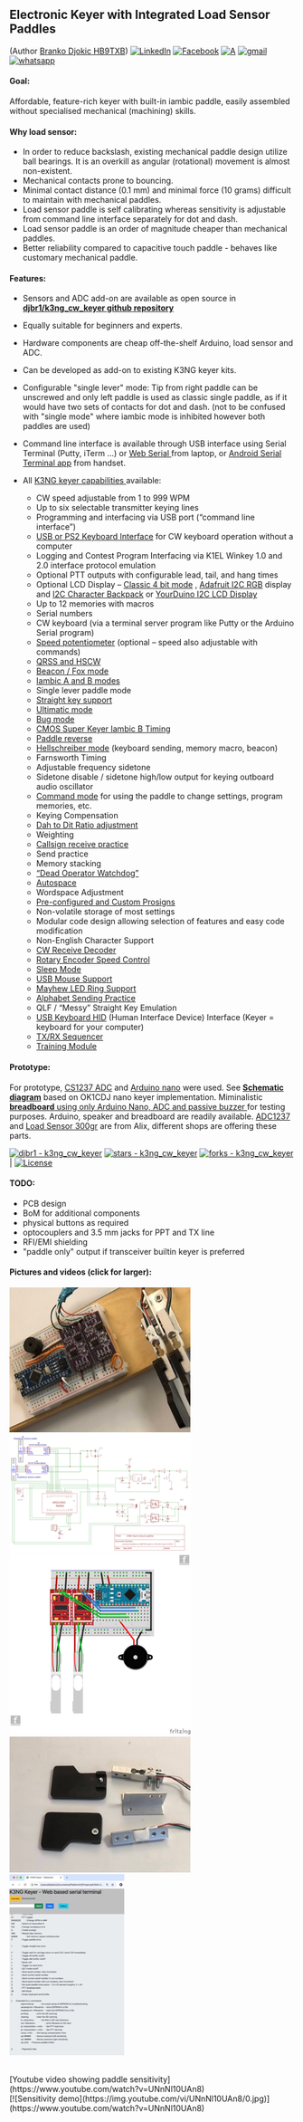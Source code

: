 <!-- # djbr1.github.io -->

<!-- # FK 11 commit   https://github.com/k3ng/k3ng_cw_keyer/pull/80    -->
<!-- # FK 11 https://groups.io/g/radioartisan/topic/funtronics_fk_11_command_key/102553448   -->

<!-- ### Proof Of Concept -->
## Electronic Keyer with Integrated Load Sensor Paddles 
<!-- ### Arduino Nano / CS1237 ADC  -->
  (Author [Branko Djokic HB9TXB](https://www.qrz.com/db/hb9txb))  [![LinkedIn](https://img.shields.io/badge/linkedin-%230077B5.svg?style=for-the-badge&logo=linkedin&logoColor=white)](https://www.linkedin.com/in/brankodjokic/) [![Facebook](https://img.shields.io/badge/Facebook-%231877F2.svg?style=for-the-badge&logo=Facebook&logoColor=white)](https://www.facebook.com/sharer/sharer.php?u=https%3A%2F%2Fblog.djokic.sh%2F&amp;src=sdkprepars)  [![A](https://img.shields.io/badge/X-%23000000.svg?style=for-the-badge&logo=x&label=share%20on%20twitter&logoColor=white&logoSize=auto)](https://twitter.com/intent/tweet?url=https://blog.djokic.ch/&text=Electronic%20Keyer%20with%20Integrated%20Load%20Sensor%20Paddles&hashtags=keyer,iambic,paddle,morse,cwkeyer,hb9txb,morsecode) [![gmail](https://img.shields.io/badge/Gmail-D14836?style=for-the-badge&logo=gmail&logoColor=white)](mailto:bdjokic76%40gmail.com) [![whatsapp](https://img.shields.io/badge/WhatsApp-25D366?style=for-the-badge&logo=whatsapp&logoColor=white)](https://wa.me/41797532319)

<!--  [![View site - GH Pages](https://img.shields.io/badge/View_site-GH_Pages-2ea44f?style=for-the-badge)](https://djbr1.github.io/)  
| [![Twitter URL](https://img.shields.io/twitter/follow/djbr)](https://twitter.com/djbr)      

https://www.facebook.com/sharer/sharer.php?u=https%3A%2F%2Fblog.djokic.sh%2F&amp;src=sdkpreparse
-->







#### Goal: 
Affordable, feature-rich keyer with built-in  iambic paddle, easily assembled without specialised mechanical (machining) skills.


#### Why load sensor:
- In order to reduce backslash,  existing mechanical paddle design utilize ball bearings. It is an overkill as angular (rotational) movement is almost non-existent.
- Mechanical contacts prone to bouncing.
- Minimal contact distance (0.1 mm) and minimal force (10 grams) difficult to maintain with mechanical paddles.
- Load sensor  paddle is self calibrating whereas sensitivity is adjustable from command line interface separately for dot and dash.
- Load sensor paddle is an order of magnitude cheaper than mechanical paddles.
- Better reliability compared to capacitive touch paddle - behaves like customary mechanical paddle.

#### Features:
- Sensors and ADC add-on are available as open source in [**djbr1/k3ng_cw_keyer github repository**](https://github.com/djbr1/k3ng_cw_keyer/)
- Equally suitable for beginners and experts.
- Hardware components are cheap off-the-shelf  Arduino, load sensor and ADC.
- Can be developed as add-on to existing K3NG keyer kits.
- Configurable "single lever" mode: Tip from right paddle can be unscrewed and only left paddle is used as classic single paddle, as if it would have two sets of contacts for dot and dash.  (not to be confused with "single mode" where iambic mode is inhibited however both paddles are used) 
- Command line interface is available through USB interface using Serial Terminal (Putty, iTerm ...) or  [Web Serial ](https://github.com/ok1cdj/K3NG-keyer-serial-terminal)from laptop,  or [Android Serial Terminal app](https://play.google.com/store/apps/details?id=de.kai_morich.serial_usb_terminal) from handset.
 
- All [K3NG keyer capabilities ](https://github.com/k3ng/k3ng_cw_keyer/wiki) available:
  
  * CW speed adjustable from 1 to 999 WPM
  * Up to six selectable transmitter keying lines
  * Programming and interfacing via USB port (“command line interface”)
  * [USB or PS2 Keyboard Interface](https://github.com/k3ng/k3ng_cw_keyer/wiki/340-Feature:-Keyboard-&-Mouse#ps2--usb-keyboard-interface) for CW keyboard operation without a computer
  * Logging and Contest Program Interfacing via K1EL Winkey 1.0 and 2.0 interface protocol emulation
  * Optional PTT outputs with configurable lead, tail, and hang times
  * Optional LCD Display – [Classic 4 bit mode](http://arduino.cc/en/Tutorial/LiquidCrystal) , [Adafruit I2C RGB](http://ladyada.net/make/rgblcdshield/) display and [I2C Character Backpack](https://www.adafruit.com/product/292) or [YourDuino I2C LCD Display](http://arduino-info.wikispaces.com/LCD-Blue-I2C)
  * Up to 12 memories with macros
  * Serial numbers
  * CW keyboard (via a terminal server program like Putty or the Arduino Serial program)
  * [Speed potentiometer](https://github.com/k3ng/k3ng_cw_keyer/wiki/360-Feature:-Speed-Control) (optional – speed also adjustable with commands)
  * [QRSS and HSCW](https://github.com/k3ng/k3ng_cw_keyer/wiki/392-Feature:-QRSS-(Slow-Speed-CW)-and-HSCW-(High-Speed-CW))
  * [Beacon / Fox mode](https://github.com/k3ng/k3ng_cw_keyer/wiki/850-Beacon-Operation)
  * [Iambic A and B modes](https://github.com/k3ng/k3ng_cw_keyer/wiki/400-Operating-Modes#iambic-modes)
  * Single lever paddle mode
  * [Straight key support](https://github.com/k3ng/k3ng_cw_keyer/wiki/400-Operating-Modes#straight-key-support)
  * [Ultimatic mode](https://github.com/k3ng/k3ng_cw_keyer/wiki/400-Operating-Modes#ultimatic-mode)
  * [Bug mode](https://github.com/k3ng/k3ng_cw_keyer/wiki/400-Operating-Modes#bug-mode)
  * [CMOS Super Keyer Iambic B Timing](https://github.com/k3ng/k3ng_cw_keyer/wiki/400-Operating-Modes#cmos-super-keyer-timing)
  * [Paddle reverse](https://github.com/k3ng/k3ng_cw_keyer/wiki/400-Operating-Modes#paddle-reverse)
  * [Hellschreiber mode](https://github.com/k3ng/k3ng_cw_keyer/wiki/395-Feature:-Hellschreiber) (keyboard sending, memory macro, beacon)
  * Farnsworth Timing
  * Adjustable frequency sidetone
  * Sidetone disable / sidetone high/low output for keying outboard audio oscillator
  * [Command mode](https://github.com/k3ng/k3ng_cw_keyer/wiki/320-Feature:-Command-Mode) for using the paddle to change settings, program memories, etc.
  * Keying Compensation
  * [Dah to Dit Ratio adjustment](https://github.com/k3ng/k3ng_cw_keyer/wiki/410-Timing-Adjustments#cw-dah-to-dit-ratio-adjust)
  * Weighting
  * [Callsign receive practice](https://github.com/k3ng/k3ng_cw_keyer/wiki/495-CW-Training-Functionality#receive-and-keyboard-interactive-receive-practice)
  * Send practice
  * Memory stacking
  * [“Dead Operator Watchdog”](https://github.com/k3ng/k3ng_cw_keyer/wiki/381-Feature:-Dead-Operator-Watchdog)
  * [Autospace](https://github.com/k3ng/k3ng_cw_keyer/wiki/410-Timing-Adjustments#autospace)
  * Wordspace Adjustment
  * [Pre-configured and Custom Prosigns](https://github.com/k3ng/k3ng_cw_keyer/wiki/425-Prosigns)
  * Non-volatile storage of most settings
  * Modular code design allowing selection of features and easy code modification
  * Non-English Character Support
  * [CW Receive Decoder](https://github.com/k3ng/k3ng_cw_keyer/wiki/385-Feature:-CW-Decoder)
  * [Rotary Encoder Speed Control](https://github.com/k3ng/k3ng_cw_keyer/wiki/360-Feature:-Speed-Control#rotary-encoder-speed-control)
  * [Sleep Mode](https://github.com/k3ng/k3ng_cw_keyer/wiki/387-Feature:-Sleep)
  * [USB Mouse Support](https://github.com/k3ng/k3ng_cw_keyer/wiki/340-Feature:-Keyboard-&-Mouse#usb-mouse)
  * [Mayhew LED Ring Support](https://github.com/k3ng/k3ng_cw_keyer/wiki/360-Feature:-Speed-Control#mayhew-labs-led-ring)
  * [Alphabet Sending Practice](https://github.com/k3ng/k3ng_cw_keyer/wiki/495-CW-Training-Functionality#alphabet-send-practice)
  * QLF / “Messy” Straight Key Emulation
  * [USB Keyboard HID](https://github.com/k3ng/k3ng_cw_keyer/wiki/340-Feature:-Keyboard-&-Mouse#usb-keyboard) (Human Interface Device) Interface (Keyer = keyboard for your computer)
  * [TX/RX Sequencer](https://github.com/k3ng/k3ng_cw_keyer/wiki/383-Feature:-Sequencer)
  * [Training Module](https://github.com/k3ng/k3ng_cw_keyer/wiki/400-CW-Training-Functionality)


#### Prototype:
 
 For prototype, [CS1237 ADC](https://github.com/tremaru/iarduino_ADC_CS1237) and [Arduino nano](https://github.com/djbr1/k3ng_cw_keyer) were used. 
 See  [**Schematic diagram**](https://github.com/djbr1/k3ng_cw_keyer/blob/master/k3ng_keyer/ADC_CS1237/k3ng_keyer_nano_cs1237.sch_2024-09-17.pdf) based on OK1CDJ nano keyer implementation.
 Miminalistic [**breadboard** using only Arduino Nano, ADC and passive buzzer ](https://github.com/djbr1/k3ng_cw_keyer/blob/master/k3ng_keyer/ADC_CS1237/nano_cs1237_keyer_k3ng_bb.png) for testing purposes.
Arduino, speaker and breadboard are readily available.  [ADC1237](https://www.aliexpress.com/item/1005005412390535.html) and [Load Sensor 300gr](https://www.aliexpress.com/item/1644918827.html) are from Alix, different shops are offering these parts.
   
 [![djbr1 - k3ng_cw_keyer](https://img.shields.io/static/v1?label=djbr1&message=k3ng_cw_keyer&color=blue&logo=github)](https://github.com/djbr1/k3ng_cw_keyer "Go to GitHub repo") [![stars - k3ng_cw_keyer](https://img.shields.io/github/stars/djbr1/k3ng_cw_keyer?style=social)](https://github.com/djbr1/k3ng_cw_keyer) [![forks - k3ng_cw_keyer](https://img.shields.io/github/forks/djbr1/k3ng_cw_keyer?style=social)](https://github.com/djbr1/k3ng_cw_keyer) | [![License](https://img.shields.io/badge/License-GPL-blue)](#license)


#### TODO:    
- PCB design
- BoM for additional components
- physical buttons as required
- optocouplers and 3.5 mm jacks for PPT and TX line
- RFI/EMI shielding
- "paddle only" output if transceiver builtin keyer is preferred

 
#### Pictures and videos (click for larger):
<!--[![image](https://github.com/djbr1/k3ng_cw_keyer/blob/master/k3ng_keyer/ADC_CS1237/resized/IMG_1637.JPG?raw=true)](https://github.com/djbr1/k3ng_cw_keyer/blob/master/k3ng_keyer/ADC_CS1237/IMG_1637.JPG?raw=true)  -->
[![image](https://github.com/djbr1/k3ng_cw_keyer/blob/master/k3ng_keyer/ADC_CS1237/resized/IMG_1637-EDIT.jpg?raw=true)](https://github.com/djbr1/k3ng_cw_keyer/blob/master/k3ng_keyer/ADC_CS1237/IMG_1637.JPG?raw=true) 
[![image](https://github.com/djbr1/k3ng_cw_keyer/blob/master/k3ng_keyer/ADC_CS1237/resized/k3ng_keyer_nano_cs1237.sch_2024-09-17.png?raw=true)](https://github.com/djbr1/k3ng_cw_keyer/blob/master/k3ng_keyer/ADC_CS1237/k3ng_keyer_nano_cs1237.sch_2024-09-17.png?raw=true)
[![image](https://github.com/djbr1/k3ng_cw_keyer/blob/master/k3ng_keyer/ADC_CS1237/resized/nano_cs1237_keyer_k3ng_bb.png?raw=true)](https://github.com/djbr1/k3ng_cw_keyer/blob/master/k3ng_keyer/ADC_CS1237/nano_cs1237_keyer_k3ng_bb.png?raw=true)
[![image](https://github.com/djbr1/k3ng_cw_keyer/blob/master/k3ng_keyer/ADC_CS1237/resized/IMG_1737-EDIT.jpg?raw=true)](https://github.com/djbr1/k3ng_cw_keyer/blob/master/k3ng_keyer/ADC_CS1237/IMG_1737.JPG?raw=true) 
[![image](https://github.com/djbr1/k3ng_cw_keyer/blob/master/k3ng_keyer/ADC_CS1237/resized/Screenshot_2024-09-17_at_18.34.58.jpg?raw=true)](https://github.com/djbr1/k3ng_cw_keyer/blob/master/k3ng_keyer/ADC_CS1237/Screenshot_2024-09-17_at_18.34.58.jpg?raw=true)

 <!--   ![](https://github.com/djbr1/k3ng_cw_keyer/blob/master/k3ng_keyer/ADC_CS1237/IMG_1330.JPG?raw=true)  -->
 <!--   ![](https://github.com/djbr1/k3ng_cw_keyer/blob/master/k3ng_keyer/ADC_CS1237/IMG_1329.JPG?raw=true)  -->
<!--    ![](https://github.com/djbr1/k3ng_cw_keyer/blob/master/k3ng_keyer/ADC_CS1237/IMG_1344.JPG?raw=true)  -->




<br/>
[Youtube video showing paddle sensitivity](https://www.youtube.com/watch?v=UNnNl10UAn8)
<br/>
[![Sensitivity demo](https://img.youtube.com/vi/UNnNl10UAn8/0.jpg)](https://www.youtube.com/watch?v=UNnNl10UAn8)
<br/>
<script src="https://utteranc.es/client.js"
        repo="djbr1/djbr1.github.io"
        issue-term="pathname"
        theme="github-light"
        crossorigin="anonymous"
        async>
</script>




